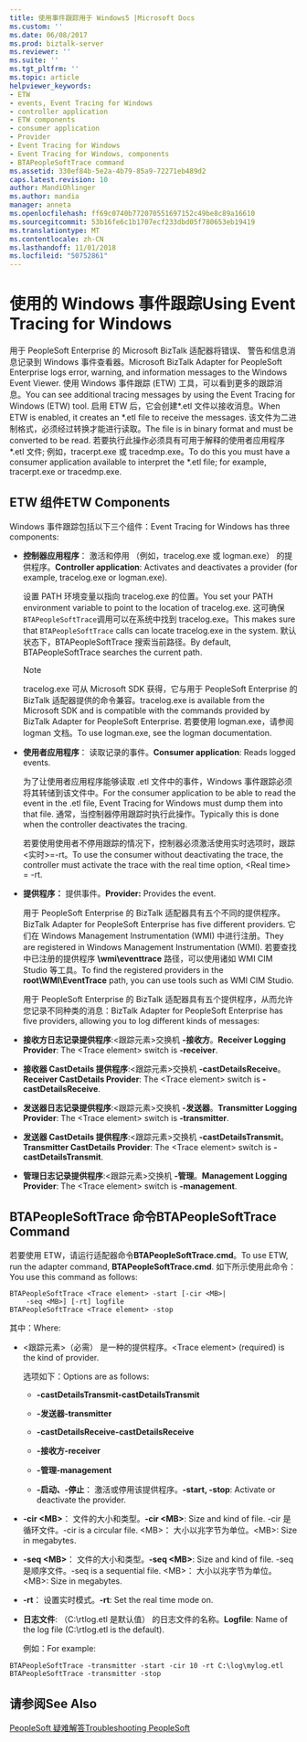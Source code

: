 ```yaml
---
title: 使用事件跟踪用于 Windows5 |Microsoft Docs
ms.custom: ''
ms.date: 06/08/2017
ms.prod: biztalk-server
ms.reviewer: ''
ms.suite: ''
ms.tgt_pltfrm: ''
ms.topic: article
helpviewer_keywords:
- ETW
- events, Event Tracing for Windows
- controller application
- ETW components
- consumer application
- Provider
- Event Tracing for Windows
- Event Tracing for Windows, components
- BTAPeopleSoftTrace command
ms.assetid: 330ef84b-5e2a-4b79-85a9-72271eb489d2
caps.latest.revision: 10
author: MandiOhlinger
ms.author: mandia
manager: anneta
ms.openlocfilehash: ff69c0740b772070551697152c49be8c89a16610
ms.sourcegitcommit: 53b16fe6c1b1707ecf233dbd05f780653eb19419
ms.translationtype: MT
ms.contentlocale: zh-CN
ms.lasthandoff: 11/01/2018
ms.locfileid: "50752861"
---
```

# <a name="using-event-tracing-for-windows"></a><span data-ttu-id="a9253-102">使用的 Windows 事件跟踪</span><span class="sxs-lookup"><span data-stu-id="a9253-102">Using Event Tracing for Windows</span></span>
<span data-ttu-id="a9253-103">用于 PeopleSoft Enterprise 的 Microsoft BizTalk 适配器将错误、 警告和信息消息记录到 Windows 事件查看器。</span><span class="sxs-lookup"><span data-stu-id="a9253-103">Microsoft BizTalk Adapter for PeopleSoft Enterprise logs error, warning, and information messages to the Windows Event Viewer.</span></span> <span data-ttu-id="a9253-104">使用 Windows 事件跟踪 (ETW) 工具，可以看到更多的跟踪消息。</span><span class="sxs-lookup"><span data-stu-id="a9253-104">You can see additional tracing messages by using the Event Tracing for Windows (ETW) tool.</span></span> <span data-ttu-id="a9253-105">启用 ETW 后，它会创建\*.etl 文件以接收消息。</span><span class="sxs-lookup"><span data-stu-id="a9253-105">When ETW is enabled, it creates an \*.etl file to receive the messages.</span></span> <span data-ttu-id="a9253-106">该文件为二进制格式，必须经过转换才能进行读取。</span><span class="sxs-lookup"><span data-stu-id="a9253-106">The file is in binary format and must be converted to be read.</span></span> <span data-ttu-id="a9253-107">若要执行此操作必须具有可用于解释的使用者应用程序\*.etl 文件; 例如，tracerpt.exe 或 tracedmp.exe。</span><span class="sxs-lookup"><span data-stu-id="a9253-107">To do this you must have a consumer application available to interpret the \*.etl file; for example, tracerpt.exe or tracedmp.exe.</span></span>  
  
## <a name="etw-components"></a><span data-ttu-id="a9253-108">ETW 组件</span><span class="sxs-lookup"><span data-stu-id="a9253-108">ETW Components</span></span>  
 <span data-ttu-id="a9253-109">Windows 事件跟踪包括以下三个组件：</span><span class="sxs-lookup"><span data-stu-id="a9253-109">Event Tracing for Windows has three components:</span></span>  
  
- <span data-ttu-id="a9253-110">**控制器应用程序**： 激活和停用 （例如，tracelog.exe 或 logman.exe） 的提供程序。</span><span class="sxs-lookup"><span data-stu-id="a9253-110">**Controller application**: Activates and deactivates a provider (for example, tracelog.exe or logman.exe).</span></span>  
  
   <span data-ttu-id="a9253-111">设置 PATH 环境变量以指向 tracelog.exe 的位置。</span><span class="sxs-lookup"><span data-stu-id="a9253-111">You set your PATH environment variable to point to the location of tracelog.exe.</span></span> <span data-ttu-id="a9253-112">这可确保`BTAPeopleSoftTrace`调用可以在系统中找到 tracelog.exe。</span><span class="sxs-lookup"><span data-stu-id="a9253-112">This makes sure that `BTAPeopleSoftTrace` calls can locate tracelog.exe in the system.</span></span> <span data-ttu-id="a9253-113">默认状态下，BTAPeopleSoftTrace 搜索当前路径。</span><span class="sxs-lookup"><span data-stu-id="a9253-113">By default, BTAPeopleSoftTrace searches the current path.</span></span>  
  
  > [!NOTE]
  >  <span data-ttu-id="a9253-114">tracelog.exe 可从 Microsoft SDK 获得，它与用于 PeopleSoft Enterprise 的 BizTalk 适配器提供的命令兼容。</span><span class="sxs-lookup"><span data-stu-id="a9253-114">tracelog.exe is available from the Microsoft SDK and is compatible with the commands provided by BizTalk Adapter for PeopleSoft Enterprise.</span></span> <span data-ttu-id="a9253-115">若要使用 logman.exe，请参阅 logman 文档。</span><span class="sxs-lookup"><span data-stu-id="a9253-115">To use logman.exe, see the logman documentation.</span></span>  
  
- <span data-ttu-id="a9253-116">**使用者应用程序**： 读取记录的事件。</span><span class="sxs-lookup"><span data-stu-id="a9253-116">**Consumer application**: Reads logged events.</span></span>  
  
   <span data-ttu-id="a9253-117">为了让使用者应用程序能够读取 .etl 文件中的事件，Windows 事件跟踪必须将其转储到该文件中。</span><span class="sxs-lookup"><span data-stu-id="a9253-117">For the consumer application to be able to read the event in the .etl file, Event Tracing for Windows must dump them into that file.</span></span> <span data-ttu-id="a9253-118">通常，当控制器停用跟踪时执行此操作。</span><span class="sxs-lookup"><span data-stu-id="a9253-118">Typically this is done when the controller deactivates the tracing.</span></span>  
  
   <span data-ttu-id="a9253-119">若要使用使用者不停用跟踪的情况下，控制器必须激活使用实时选项时，跟踪\<实时\>=-rt。</span><span class="sxs-lookup"><span data-stu-id="a9253-119">To use the consumer without deactivating the trace, the controller must activate the trace with the real time option, \<Real time\> = -rt.</span></span>  
  
- <span data-ttu-id="a9253-120">**提供程序：** 提供事件。</span><span class="sxs-lookup"><span data-stu-id="a9253-120">**Provider:** Provides the event.</span></span>  
  
   <span data-ttu-id="a9253-121">用于 PeopleSoft Enterprise 的 BizTalk 适配器具有五个不同的提供程序。</span><span class="sxs-lookup"><span data-stu-id="a9253-121">BizTalk Adapter for PeopleSoft Enterprise has five different providers.</span></span> <span data-ttu-id="a9253-122">它们在 Windows Management Instrumentation (WMI) 中进行注册。</span><span class="sxs-lookup"><span data-stu-id="a9253-122">They are registered in Windows Management Instrumentation (WMI).</span></span> <span data-ttu-id="a9253-123">若要查找中已注册的提供程序 **\wmi\eventtrace** 路径，可以使用诸如 WMI CIM Studio 等工具。</span><span class="sxs-lookup"><span data-stu-id="a9253-123">To find the registered providers in the **root\WMI\EventTrace** path, you can use tools such as WMI CIM Studio.</span></span>  
  
  <span data-ttu-id="a9253-124">用于 PeopleSoft Enterprise 的 BizTalk 适配器具有五个提供程序，从而允许您记录不同种类的消息：</span><span class="sxs-lookup"><span data-stu-id="a9253-124">BizTalk Adapter for PeopleSoft Enterprise has five providers, allowing you to log different kinds of messages:</span></span>  
  
- <span data-ttu-id="a9253-125">**接收方日志记录提供程序**:\<跟踪元素\>交换机 **-接收方**。</span><span class="sxs-lookup"><span data-stu-id="a9253-125">**Receiver Logging Provider**: The \<Trace element\> switch is **-receiver**.</span></span>  
  
- <span data-ttu-id="a9253-126">**接收器 CastDetails 提供程序**:\<跟踪元素\>交换机 **-castDetailsReceive**。</span><span class="sxs-lookup"><span data-stu-id="a9253-126">**Receiver CastDetails Provider**: The \<Trace element\> switch is **-castDetailsReceive**.</span></span>  
  
- <span data-ttu-id="a9253-127">**发送器日志记录提供程序**:\<跟踪元素\>交换机 **-发送器**。</span><span class="sxs-lookup"><span data-stu-id="a9253-127">**Transmitter Logging Provider**: The \<Trace element\> switch is **-transmitter**.</span></span>  
  
- <span data-ttu-id="a9253-128">**发送器 CastDetails 提供程序**:\<跟踪元素\>交换机 **-castDetailsTransmit**。</span><span class="sxs-lookup"><span data-stu-id="a9253-128">**Transmitter CastDetails Provider**: The \<Trace element\> switch is **-castDetailsTransmit**.</span></span>  
  
- <span data-ttu-id="a9253-129">**管理日志记录提供程序**:\<跟踪元素\>交换机 **-管理**。</span><span class="sxs-lookup"><span data-stu-id="a9253-129">**Management Logging Provider**: The \<Trace element\> switch is **-management**.</span></span>  
  
## <a name="btapeoplesofttrace-command"></a><span data-ttu-id="a9253-130">BTAPeopleSoftTrace 命令</span><span class="sxs-lookup"><span data-stu-id="a9253-130">BTAPeopleSoftTrace Command</span></span>  
 <span data-ttu-id="a9253-131">若要使用 ETW，请运行适配器命令**BTAPeopleSoftTrace.cmd**。</span><span class="sxs-lookup"><span data-stu-id="a9253-131">To use ETW, run the adapter command, **BTAPeopleSoftTrace.cmd**.</span></span> <span data-ttu-id="a9253-132">如下所示使用此命令：</span><span class="sxs-lookup"><span data-stu-id="a9253-132">You use this command as follows:</span></span>  
  
```  
BTAPeopleSoftTrace <Trace element> -start [-cir <MB>|   
    -seq <MB>] [-rt] logfile  
BTAPeopleSoftTrace <Trace element> -stop  
```  
  
 <span data-ttu-id="a9253-133">其中：</span><span class="sxs-lookup"><span data-stu-id="a9253-133">Where:</span></span>  
  
- <span data-ttu-id="a9253-134">\<跟踪元素\>（必需） 是一种的提供程序。</span><span class="sxs-lookup"><span data-stu-id="a9253-134">\<Trace element\> (required) is the kind of provider.</span></span>  
  
   <span data-ttu-id="a9253-135">选项如下：</span><span class="sxs-lookup"><span data-stu-id="a9253-135">Options are as follows:</span></span>  
  
  -   <span data-ttu-id="a9253-136">**-castDetailsTransmit**</span><span class="sxs-lookup"><span data-stu-id="a9253-136">**-castDetailsTransmit**</span></span>  
  
  -   <span data-ttu-id="a9253-137">**-发送器**</span><span class="sxs-lookup"><span data-stu-id="a9253-137">**-transmitter**</span></span>  
  
  -   <span data-ttu-id="a9253-138">**-castDetailsReceive**</span><span class="sxs-lookup"><span data-stu-id="a9253-138">**-castDetailsReceive**</span></span>  
  
  -   <span data-ttu-id="a9253-139">**-接收方**</span><span class="sxs-lookup"><span data-stu-id="a9253-139">**-receiver**</span></span>  
  
  -   <span data-ttu-id="a9253-140">**-管理**</span><span class="sxs-lookup"><span data-stu-id="a9253-140">**-management**</span></span>  
  
  -   <span data-ttu-id="a9253-141">**-启动、-停止**： 激活或停用该提供程序。</span><span class="sxs-lookup"><span data-stu-id="a9253-141">**-start, -stop**: Activate or deactivate the provider.</span></span>  
  
- <span data-ttu-id="a9253-142">**-cir \<MB\>**： 文件的大小和类型。</span><span class="sxs-lookup"><span data-stu-id="a9253-142">**-cir \<MB\>**: Size and kind of file.</span></span> <span data-ttu-id="a9253-143">-cir 是循环文件。</span><span class="sxs-lookup"><span data-stu-id="a9253-143">-cir is a circular file.</span></span> <span data-ttu-id="a9253-144">\<MB\>： 大小以兆字节为单位。</span><span class="sxs-lookup"><span data-stu-id="a9253-144">\<MB\>: Size in megabytes.</span></span>  
  
- <span data-ttu-id="a9253-145">**-seq \<MB\>**： 文件的大小和类型。</span><span class="sxs-lookup"><span data-stu-id="a9253-145">**-seq \<MB\>**: Size and kind of file.</span></span> <span data-ttu-id="a9253-146">-seq 是顺序文件。</span><span class="sxs-lookup"><span data-stu-id="a9253-146">-seq is a sequential file.</span></span> <span data-ttu-id="a9253-147">\<MB\>： 大小以兆字节为单位。</span><span class="sxs-lookup"><span data-stu-id="a9253-147">\<MB\>: Size in megabytes.</span></span>  
  
- <span data-ttu-id="a9253-148">**-rt**： 设置实时模式。</span><span class="sxs-lookup"><span data-stu-id="a9253-148">**-rt**: Set the real time mode on.</span></span>  
  
- <span data-ttu-id="a9253-149">**日志文件**: （C:\rtlog.etl 是默认值） 的日志文件的名称。</span><span class="sxs-lookup"><span data-stu-id="a9253-149">**Logfile**: Name of the log file (C:\rtlog.etl is the default).</span></span>  
  
  <span data-ttu-id="a9253-150">例如：</span><span class="sxs-lookup"><span data-stu-id="a9253-150">For example:</span></span>  
  
```  
BTAPeopleSoftTrace -transmitter -start -cir 10 -rt C:\log\mylog.etl  
BTAPeopleSoftTrace -transmitter -stop  
```  
  
## <a name="see-also"></a><span data-ttu-id="a9253-151">请参阅</span><span class="sxs-lookup"><span data-stu-id="a9253-151">See Also</span></span>  
 [<span data-ttu-id="a9253-152">PeopleSoft 疑难解答</span><span class="sxs-lookup"><span data-stu-id="a9253-152">Troubleshooting PeopleSoft</span></span>](../core/troubleshooting-peoplesoft.md)